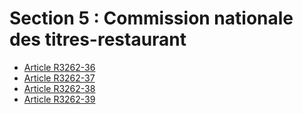 # Section 5 : Commission nationale des titres-restaurant

* [Article R3262-36](./LEGIARTI000023155181.md)
* [Article R3262-37](./LEGIARTI000018533442.md)
* [Article R3262-38](./LEGIARTI000021926364.md)
* [Article R3262-39](./LEGIARTI000018533438.md)
